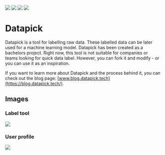 <span>
  <img src="https://img.shields.io/github/languages/top/choutkamartin/datapick?style=flat-square" />
  <img src="https://img.shields.io/github/languages/code-size/choutkamartin/datapick?style=flat-square" />
  <img src="https://img.shields.io/github/license/choutkamartin/datapick?style=flat-square" />
  <img src="https://img.shields.io/github/last-commit/choutkamartin/datapick?style=flat-square" />
</span>

# Datapick

Datapick is a tool for labelling raw data. These labelled data can be later used for a machine learning model. Datapick has been created as a bachelors project. Right now, this tool is not suitable for companies or teams looking for quick data label. However, you can fork it and modify - or you can use it as an inspiration.

If you want to learn more about Datapick and the process behind it, you can check out the blog page: [www.blog.datapick.tech](https://blog.datapick.tech/).

## Images
### Label tool
<img src="https://user-images.githubusercontent.com/45522695/158090902-63e61308-c1e2-4008-849e-2e74d627f979.png" />

### User profile
<img src="https://user-images.githubusercontent.com/45522695/158091649-811a045f-9ce1-4575-afdd-0d188d29b88a.png" />

